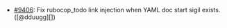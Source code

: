 * [#9406](https://github.com/rubocop-hq/rubocop/pull/9406): Fix rubocop_todo link injection when YAML doc start sigil exists. ([@dduugg][])
